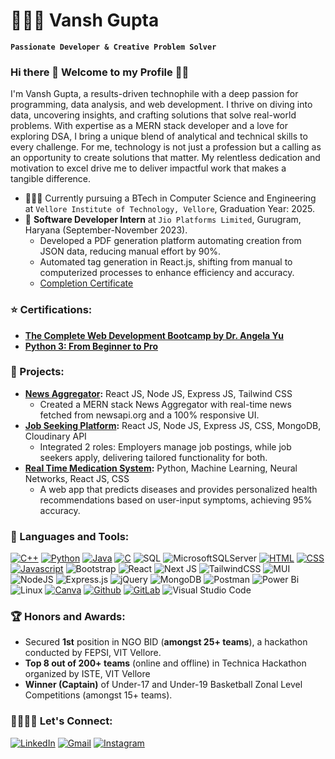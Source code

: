 # 👨🏻‍💻 Vansh Gupta
**`Passionate Developer & Creative Problem Solver`**

### Hi there 👋 Welcome to my Profile 🌟✨
I'm Vansh Gupta, a results-driven technophile with a deep passion for programming, data analysis, and web development. I thrive on diving into data, uncovering insights, and crafting solutions that solve real-world problems. With expertise as a MERN stack developer and a love for exploring DSA, I bring a unique blend of analytical and technical skills to every challenge. For me, technology is not just a profession but a calling as an opportunity to create solutions that matter. My relentless dedication and motivation to excel drive me to deliver impactful work that makes a tangible difference.

- 🧑🏻‍🎓 Currently pursuing a BTech in Computer Science and Engineering at `Vellore Institute of Technology, Vellore`, Graduation Year: 2025.
- 🏢 **Software Developer Intern** at `Jio Platforms Limited`, Gurugram, Haryana (September-November 2023).
  - Developed a PDF generation platform automating creation from JSON data, reducing manual effort by 90%.
  - Automated tag generation in React.js, shifting from manual to computerized processes to enhance efficiency and accuracy.
  - [Completion Certificate](https://bit.ly/vgcc)

### ⭐️ Certifications:
- **[The Complete Web Development Bootcamp by Dr. Angela Yu](https://www.udemy.com/certificate/UC-2ec4ccab-d87f-42d6-bd1a-67de5897d700/)**
- **[Python 3: From Beginner to Pro](https://www.udemy.com/certificate/UC-e6088461-28f7-4a69-878d-a5324a66c60f/)**


### 🚀 Projects:
- **[News Aggregator](https://github.com/vanshg11/News_on_tips):** React JS, Node JS, Express JS, Tailwind CSS
  - Created a MERN stack News Aggregator with real-time news fetched from newsapi.org and a 100% responsive UI.
- **[Job Seeking Platform](https://github.com/vanshg11/job_application_platform):** React JS, Node JS, Express JS, CSS, MongoDB, Cloudinary API
  - Integrated 2 roles: Employers manage job postings, while job seekers apply, delivering tailored functionality for both.
- **[Real Time Medication System](https://github.com/vanshg11/streamlit):** Python, Machine Learning, Neural Networks, React JS, CSS
  - A web app that predicts diseases and provides personalized health recommendations based on user-input symptoms, achieving 95% accuracy.


### 🧰 Languages and Tools:
[![C++](https://img.shields.io/badge/C%2B%2B-00599C?style=for-the-badge&logo=c%2B%2B&logoColor=white)](https://cplusplus.com/)
[![Python](https://img.shields.io/badge/Python-14354C?style=for-the-badge&logo=python&logoColor=white)](https://www.python.org/)
[![Java](https://img.shields.io/badge/Java-ED8B00?style=for-the-badge&logo=openjdk&logoColor=white)](https://www.java.com/en/)
[![C](https://img.shields.io/badge/C-239120?style=for-the-badge&logo=c&logoColor=white)](https://learn-c.org/)
![SQL](https://img.shields.io/badge/MySQL-00000F?style=for-the-badge&logo=mysql&logoColor=white)
![MicrosoftSQLServer](https://img.shields.io/badge/Microsoft%20SQL%20Server-CC2927?style=for-the-badge&logo=microsoft%20sql%20server&logoColor=white)
[![HTML](https://img.shields.io/badge/HTML-239120?style=for-the-badge&logo=html5&logoColor=white)](https://html.com/)
[![CSS](https://img.shields.io/badge/CSS3-1572B6?style=for-the-badge&logo=css3&logoColor=white)](https://www.css3.com/)
[![Javascript](https://img.shields.io/badge/JavaScript-F7DF1E?style=for-the-badge&logo=javascript&logoColor=black)](https://www.javascript.com/)
![Bootstrap](https://img.shields.io/badge/bootstrap-%238511FA.svg?style=for-the-badge&logo=bootstrap&logoColor=white)
![React](https://img.shields.io/badge/react-%2320232a.svg?style=for-the-badge&logo=react&logoColor=%2361DAFB)
![Next JS](https://img.shields.io/badge/Next-black?style=for-the-badge&logo=next.js&logoColor=white)
![TailwindCSS](https://img.shields.io/badge/tailwindcss-%2338B2AC.svg?style=for-the-badge&logo=tailwind-css&logoColor=white)
![MUI](https://img.shields.io/badge/MUI-%230081CB.svg?style=for-the-badge&logo=mui&logoColor=white)
![NodeJS](https://img.shields.io/badge/node.js-6DA55F?style=for-the-badge&logo=node.js&logoColor=white)
![Express.js](https://img.shields.io/badge/express.js-%23404d59.svg?style=for-the-badge&logo=express&logoColor=%2361DAFB)
![jQuery](https://img.shields.io/badge/jquery-%230769AD.svg?style=for-the-badge&logo=jquery&logoColor=white)
![MongoDB](https://img.shields.io/badge/MongoDB-%234ea94b.svg?style=for-the-badge&logo=mongodb&logoColor=white)
![Postman](https://img.shields.io/badge/Postman-FF6C37?style=for-the-badge&logo=postman&logoColor=white)
![Power Bi](https://img.shields.io/badge/power_bi-F2C811?style=for-the-badge&logo=powerbi&logoColor=black)
![Linux](https://img.shields.io/badge/Linux-FCC624?style=for-the-badge&logo=linux&logoColor=black)
[![Canva](https://img.shields.io/badge/Canva-%2300C4CC.svg?&style=for-the-badge&logo=Canva&logoColor=white)](https://www.canva.com/en_in/)
[![Github](https://img.shields.io/badge/GitHub-100000?style=for-the-badge&logo=github&logoColor=white)](https://github.com/vanshg11)
[![GitLab](https://img.shields.io/badge/GitLab-330F63?style=for-the-badge&logo=gitlab&logoColor=white)](https://gitlab.com/vanshg11)
![Visual Studio Code](https://img.shields.io/badge/Visual%20Studio%20Code-0078d7.svg?style=for-the-badge&logo=visual-studio-code&logoColor=white)


### 🏆 Honors and Awards:
- Secured **1st** position in NGO BID (**amongst 25+ teams**), a hackathon conducted by FEPSI, VIT Vellore.
- **Top 8 out of 200+ teams** (online and offline) in Technica Hackathon organized by ISTE, VIT Vellore
- **Winner (Captain)** of Under-17 and Under-19 Basketball Zonal Level Competitions (amongst 15+ teams).



### 🫱🏼‍🫲🏻 Let's Connect:
[![LinkedIn](https://img.shields.io/badge/linkedin-%230077B5.svg?style=for-the-badge&logo=linkedin&logoColor=white)](https://www.linkedin.com/in/vansh-gupta-3a2110200/)
[![Gmail](https://img.shields.io/badge/Gmail-D14836?style=for-the-badge&logo=gmail&logoColor=white)](mailto:vanshvijay038@gmail.com)
[![Instagram](https://img.shields.io/badge/Instagram-%23E4405F.svg?style=for-the-badge&logo=Instagram&logoColor=white)](https://www.instagram.com/whovansh_/)



